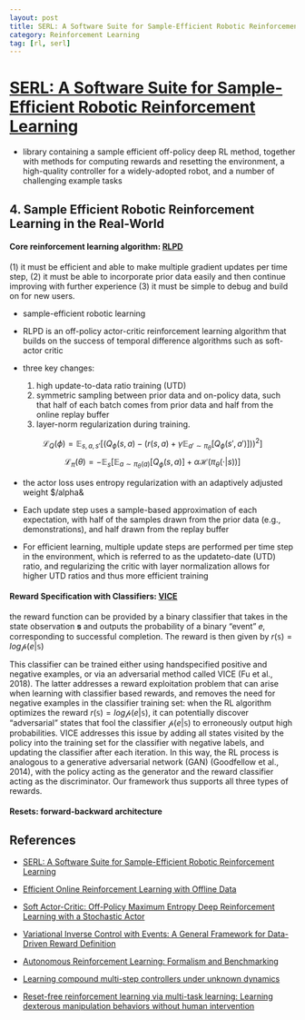 ```yaml
---
layout: post
title: SERL: A Software Suite for Sample-Efficient Robotic Reinforcement Learning
category: Reinforcement Learning
tag: [rl, serl]
---
```


# [SERL: A Software Suite for Sample-Efficient Robotic Reinforcement Learning](https://arxiv.org/pdf/2401.16013)



* library containing a sample efficient off-policy deep RL method, together with methods for computing rewards and resetting the environment, a high-quality controller for a widely-adopted robot, and a number of challenging example tasks

## 4. Sample Efficient Robotic Reinforcement Learning in the Real-World

#### Core reinforcement learning algorithm: [RLPD](https://arxiv.org/pdf/2302.02948)

(1) it must be efficient and able to make multiple gradient updates per time step, 
(2) it must be able to incorporate prior data easily and then continue improving with further experience
(3) it must be simple to debug and build on for new users. 

* sample-efficient robotic learning
* RLPD is an off-policy actor-critic reinforcement learning algorithm that builds on the success of temporal difference algorithms such as soft-actor critic 

* three key changes: 
    1. high update-to-data ratio training (UTD)
    2. symmetric sampling between prior data and on-policy data, such that half of each batch comes from prior data and half from the online replay buffer
    3. layer-norm regularization during training. 
    

$$
\mathcal{L}_Q(\phi) = \mathbb{E}_{s, a, s'} \left[ \left( Q_\phi(s, a) - \left( r(s, a) + \gamma \mathbb{E}_{a' \sim \pi_\theta} \left[ Q_\phi(s', a') \right] \right) \right)^2 \right] 
$$
$$
\mathcal{L}_\pi(\theta) = -\mathbb{E}_s \left[ \mathbb{E}_{a \sim \pi_\theta(a)} [Q_\phi(s, a)] + \alpha\mathcal{H}(\pi_\theta(\cdot|s)) \right]
$$


* the actor loss uses entropy regularization with an adaptively adjusted weight $/alpha&

* Each update step uses a sample-based approximation of each expectation, with half of the samples drawn from the prior data (e.g., demonstrations), and half drawn from the replay buffer

* For efficient learning, multiple update steps are performed per time step in the environment, which is referred to as the updateto-date (UTD) ratio, and regularizing the critic with layer normalization allows for higher UTD ratios and thus more efficient training


#### Reward Specification with Classifiers: [VICE](https://arxiv.org/pdf/1805.11686)

the reward function can be provided by a binary classifier that takes in the state observation 𝐬
and outputs the probability of a binary “event” 𝑒, corresponding to successful completion. The reward is then given by $r(\mathbb{s}) = log\mathcal{p}(e|\mathbb{s})$


This classifier can be trained either using handspecified positive and negative examples, or via an adversarial method called VICE (Fu et al., 2018). The latter addresses a reward exploitation problem that can arise when learning with classifier based rewards, and removes the need for negative examples in the classifier training set: when the RL algorithm optimizes the reward $r(\mathbb{s}) = log\mathcal{p}(e|\mathbb{s})$, it can potentially discover
“adversarial” states that fool the classifier $\mathcal{p}(e|\mathbb{s})$ to erroneously output high probabilities. VICE addresses this issue by adding all states visited by the policy into the
training set for the classifier with negative labels, and
updating the classifier after each iteration. In this way,
the RL process is analogous to a generative adversarial network (GAN) (Goodfellow et al., 2014), with the
policy acting as the generator and the reward classifier acting as the discriminator. Our framework thus
supports all three types of rewards.

#### Resets: forward-backward architecture


## References

- [SERL: A Software Suite for Sample-Efficient Robotic Reinforcement Learning](https://arxiv.org/pdf/2401.16013)

- [Efficient Online Reinforcement Learning with Offline Data](https://arxiv.org/pdf/2302.02948)

- [Soft Actor-Critic: Off-Policy Maximum Entropy Deep Reinforcement Learning with a Stochastic Actor](https://arxiv.org/abs/1801.01290)

- [Variational Inverse Control with Events: A General Framework for Data-Driven Reward Definition](https://arxiv.org/pdf/1805.11686)


- [Autonomous Reinforcement Learning: Formalism and Benchmarking](https://arxiv.org/abs/2112.09605)

- [Learning compound multi-step controllers under unknown dynamics](https://rll.berkeley.edu/reset_controller/reset_controller.pdf)

- [Reset-free reinforcement learning via multi-task learning: Learning dexterous manipulation behaviors without human intervention](https://arxiv.org/abs/2104.11203)